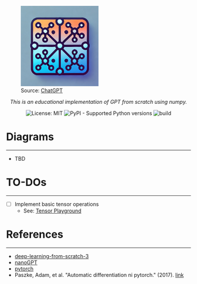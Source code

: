<p align="center">
  <figure>
      <img src='./asset/img/numpy2gpt-logo.png' alt='logo' width="50%" height="50%" />
      <figcaption>Source: <a href="https://openai.com">ChatGPT</a></figcaption>
  </figure>
</p>

<p align="center">
  <em>This is an educational implementation of GPT from scratch using numpy.</em>
</p>

<p align="center">
  <img alt="License: MIT" src="https://img.shields.io/badge/License-MIT-blue.svg">
  <img alt="PyPI - Supported Python versions" src="https://img.shields.io/badge/python-3.12-blue">
  <img alt="build" src="https://github.com/ITHwang/numpy2gpt/actions/workflows/main.yml/badge.svg">
</p>

# Diagrams
---
- TBD

# TO-DOs
---
- [ ] Implement basic tensor operations
  - See: [Tensor Playground](https://www.kaggle.com/code/reichenbch/tensor-playground)

# References
---
- [deep-learning-from-scratch-3](https://github.com/oreilly-japan/deep-learning-from-scratch-3)
- [nanoGPT](https://github.com/karpathy/nanoGPT)
- [pytorch](https://github.com/pytorch/pytorch)
- Paszke, Adam, et al. "Automatic differentiation ni pytorch." (2017). [link](https://openreview.net/pdf?id=BJJsrmfCZ)
